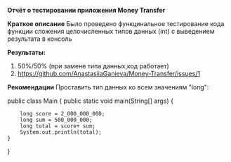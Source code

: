**Отчёт о тестировании приложения Money Transfer**

**Краткое описание**
Было проведено функцинальное тестирование кода функции сложения целочисленных типов данных (int) с выведением результата в консоль

**Результаты:**

1. 50%/50% (при замене типа данных,код работает)
2. https://github.com/AnastasiiaGanieva/Money-Transfer/issues/1

**Рекомендации**
Проставить тип данных ко всем значениям "long":

public class Main {
    public static void main(String[] args) {
        
        long score = 2_000_000_000;
        long sum = 500_000_000;
        long total = score+ sum;
        System.out.println(total);
    }
}

